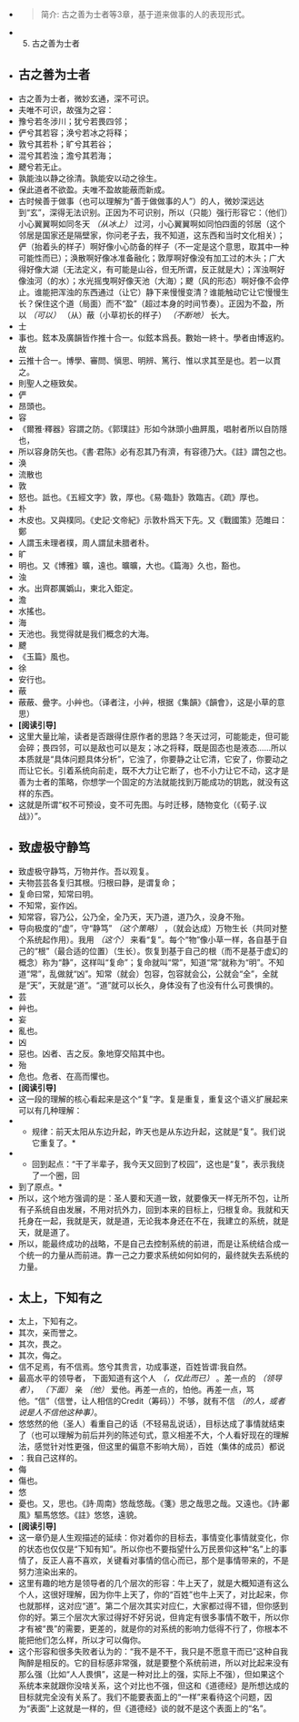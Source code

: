 - > 简介: 古之善为士者等3章，基于道来做事的人的表现形式。
- 5. 古之善为士者
- ## 古之善为士者
-   古之善为士者，微妙玄通，深不可识。
-   夫唯不可识，故强为之容：
-   豫兮若冬涉川；犹兮若畏四邻；
-   俨兮其若容；涣兮若冰之将释；
-   敦兮其若朴；旷兮其若谷；
-   混兮其若浊；澹兮其若海；
-   飉兮若无止。
-   孰能浊以静之徐清。孰能安以动之徐生。
-   保此道者不欲盈。夫唯不盈故能蔽而新成。
- 古时候善于做事（也可以理解为“善于做做事的人”）的人，微妙深远达到“玄”，深得无法识别。正因为不可识别，所以（只能）强行形容它：（他们）小心翼翼啊如同冬天 *（从冰上）* 过河，小心翼翼啊如同怕四面的邻居（这个邻居是国家还是隔壁家，你问老子去，我不知道，这东西和当时文化相关）；俨（抬着头的样子）啊好像小心防备的样子（不一定是这个意思，取其中一种可能性而已）；涣散啊好像冰准备融化；敦厚啊好像没有加工过的木头；广大得好像大湖（无法定义，有可能是山谷，但无所谓，反正就是大）；浑浊啊好像浊河（的水）；水光摇曳啊好像天池（大海）；飉（风的形态）啊好像不会停止。谁能把浑浊的东西通过（让它）静下来慢慢变清？谁能触动它让它慢慢生长？保住这个道（局面）而不“盈”（超过本身的时间节奏）。正因为不盈，所以 *（可以）* （从）蔽（小草初长的样子） *（不断地）* 长大。
- 士
-   事也。鉉本及廣韻皆作推十合一。似鉉本爲長。數始一終十。學者由博返約。故
-   云推十合一。博學、審問、愼思、明辨、篤行、惟以求其至是也。若一以貫之。
-   則聖人之極致矣。
- 俨
-   昂頭也。
- 容
-   《爾雅·釋器》容謂之防。《郭璞註》形如今牀頭小曲屛風，唱射者所以自防隱也，
-   所以容身防矢也。《書·君陈》必有忍其乃有濟，有容德乃大。《註》謂包之也。
- 涣
-   流散也
- 敦
-   怒也。詆也。《五經文字》敦，厚也。《易·臨卦》敦臨吉。《疏》厚也。
- 朴
-   木皮也。又與樸同。《史記·文帝紀》示敦朴爲天下先。又《戰國策》范雎曰：鄭
-   人謂玉未理者樸，周人謂鼠未腊者朴。
- 旷
-   明也。又《博雅》曠，遠也。曠曠，大也。《篇海》久也，豁也。
- 浊
-   水。出齊郡厲嬀山，東北入鉅定。
- 澹
-   水搖也。
- 海
-   天池也。我觉得就是我们概念的大海。
- 飉
-   《玉篇》風也。
- 徐
-   安行也。
- 蔽
-   蔽蔽、曡字。小艸也。（译者注，小艸，根据《集韻》《韻會》，这是小草的意思）
- **[阅读引导]**
- 这里大量比喻，读者是否跟得住原作者的思路？冬天过河，可能能走，但可能会碎；畏四邻，可以是敌也可以是友；冰之将释，既是固态也是液态……所以本质就是“具体问题具体分析”，它浊了，你要静之让它清，它安了，你要动之而让它长。引着系统向前走，既不大力让它断了，也不小力让它不动，这才是善为士者的策略，你想学一个固定的方法就能找到万能成功的钥匙，就没有这样的东西。
- 这就是所谓“权不可预设，变不可先图。与时迁移，随物变化（《荀子.议战》）”。
- ## 致虚极守静笃
-   致虚极守静笃，万物并作。吾以观复。
-   夫物芸芸各复归其根。归根曰静，是谓复命；
-   复命曰常，知常曰明。
-   不知常，妄作凶。
-   知常容，容乃公，公乃全，全乃天，天乃道，道乃久，没身不殆。
- 导向极度的“虚”，守“静笃” *（这个策略）* ，（就会达成）万物生长（共同对整个系统起作用）。我用 *（这个）* 来看“复”。每个“物”像小草一样，各自基于自己的“根”（最合适的位置）（生长）。恢复到基于自己的根（而不是基于虚幻的概念）称为“静”，这样叫“复命”；复命就叫“常”，知道“常”就称为“明”。不知道“常”，乱做就“凶”。知常（就会）包容，包容就会公，公就会“全”，全就是“天”，天就是“道”。“道”就可以长久，身体没有了也没有什么可畏惧的。
- 芸
-   艸也。
- 妄
-   亂也。
- 凶
-   惡也。凶者、吉之反。象地穿交陷其中也。
- 殆
-   危也。危者、在高而懼也。
- **[阅读引导]**
- 这一段的理解的核心看起来是这个“复”字。复是重复，重复这个语义扩展起来可以有几种理解：
- * 规律：前天太阳从东边升起，昨天也是从东边升起，这就是“复”。我们说它重复了。*
- * 回到起点：“干了半辈子，我今天又回到了校园”，这也是“复”，表示我绕了一个圈，回
-   到了原点。*
- 所以，这个地方强调的是：圣人要和天道一致，就要像天一样无所不包，让所有子系统自由发展，不用对抗外力，回到本来的目标上，归根复命。我就和天托身在一起，我就是天，就是道，无论我本身还在不在，我建立的系统，就是天，就是道了。
- 所以，能最终成功的战略，不是自己去控制系统的前进，而是让系统结合成一个统一的力量从而前进。靠一己之力要求系统如何如何的，最终就失去系统的力量。
- ## 太上，下知有之
-   太上，下知有之。
-   其次，亲而誉之。
-   其次，畏之。
-   其次，侮之。
-   信不足焉，有不信焉。悠兮其贵言，功成事遂，百姓皆谓∶我自然。
- 最高水平的领导者， 下面知道有这个人 *（，仅此而已）* 。差一点的 *（领导者）*， *（下面）* 亲 *（他）* 爱他。再差一点的，怕他。再差一点，骂他。“信”（信誉，让人相信的Credit（筹码））不够，就有不信 *（的人，或者说是人不信他这种事）*。
- 悠悠然的他（圣人）看重自己的话（不轻易乱说话），目标达成了事情就结束了（也可以理解为前后并列的陈述句式，意义相差不大，个人看好现在的理解法，感觉针对性更强，但这里的偏意不影响大局），百姓（集体的成员）都说
- ：我自己这样的。
- 侮
-   傷也。
- 悠
-   憂也。又，思也。《詩·周南》悠哉悠哉。《箋》思之哉思之哉。又遠也。《詩·鄘風》驅馬悠悠。《註》悠悠，遠貌。 
- **[阅读引导]**
- 这一章仍是人生观描述的延续：你对着你的目标去，事情变化事情就变化，你的状态也仅仅是“下知有知”。所以你也不要指望什么万民景仰这种“名”上的事情了，反正人喜不喜欢，关键看对事情的信心而已，那个是事情带来的，不是努力渲染出来的。
- 这里有趣的地方是领导者的几个层次的形容：牛上天了，就是大概知道有这么个人，这很好理解，因为你牛上天了，你的“百姓”也牛上天了，对比起来，你也就那样，这对应“道”。第二个层次其实对应仁，大家都过得不错，但你感到你的好。第三个层次大家过得好不好另说，但肯定有很多事情不敢干，所以你才有被“畏”的需要，更差的，就是你的对系统的影响力低得不行了，你根本不能把他们怎么样，所以才可以侮你。
- 这个形容和很多失败者认为的：“我不是不干，我只是不愿意干而已”这种自我陶醉是相反的。它的目标感非常强，就是要整个系统前进，所以对比起来没有那么强（比如“人人畏惧”，这是一种对比上的强，实际上不强），但如果这个系统本来就跟你没啥关系，这个对比也不强，但这和《道德经》是所想达成的目标就完全没有关系了。我们不能要表面上的“一样”来看待这个问题，因为“表面”上这就是一样的，但《道德经》谈的就不是这个表面上的“名”。
